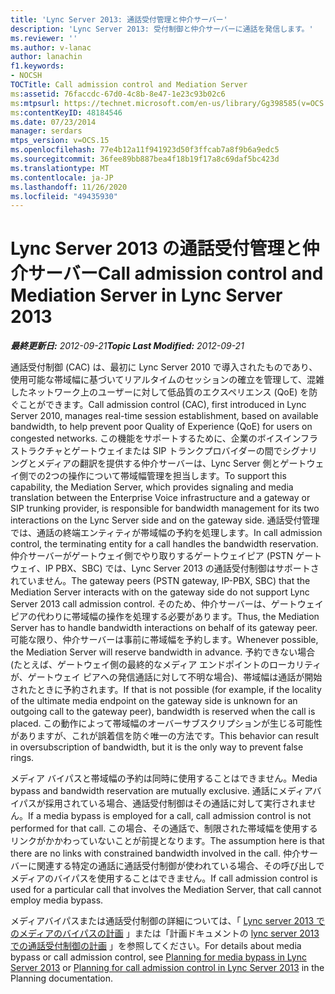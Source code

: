 ```yaml
---
title: 'Lync Server 2013: 通話受付管理と仲介サーバー'
description: 'Lync Server 2013: 受付制御と仲介サーバーに通話を発信します。'
ms.reviewer: ''
ms.author: v-lanac
author: lanachin
f1.keywords:
- NOCSH
TOCTitle: Call admission control and Mediation Server
ms:assetid: 76faccdc-67d0-4c8b-8e47-1e23c93b02c6
ms:mtpsurl: https://technet.microsoft.com/en-us/library/Gg398585(v=OCS.15)
ms:contentKeyID: 48184546
ms.date: 07/23/2014
manager: serdars
mtps_version: v=OCS.15
ms.openlocfilehash: 77e4b12a11f941923d50f3ffcab7a8f9b6a9edc5
ms.sourcegitcommit: 36fee89bb887bea4f18b19f17a8c69daf5bc423d
ms.translationtype: MT
ms.contentlocale: ja-JP
ms.lasthandoff: 11/26/2020
ms.locfileid: "49435930"
---
```

# <a name="call-admission-control-and-mediation-server-in-lync-server-2013"></a><span data-ttu-id="2f34f-103">Lync Server 2013 の通話受付管理と仲介サーバー</span><span class="sxs-lookup"><span data-stu-id="2f34f-103">Call admission control and Mediation Server in Lync Server 2013</span></span>

<div data-xmlns="http://www.w3.org/1999/xhtml">

<div class="topic" data-xmlns="http://www.w3.org/1999/xhtml" data-msxsl="urn:schemas-microsoft-com:xslt" data-cs="https://msdn.microsoft.com/">

<div data-asp="https://msdn2.microsoft.com/asp">



</div>

<div id="mainSection">

<div id="mainBody"><span data-ttu-id="2f34f-104">

<span> </span></span><span class="sxs-lookup"><span data-stu-id="2f34f-104">

<span> </span></span></span>

<span data-ttu-id="2f34f-105">_**最終更新日:** 2012-09-21_</span><span class="sxs-lookup"><span data-stu-id="2f34f-105">_**Topic Last Modified:** 2012-09-21_</span></span>

<span data-ttu-id="2f34f-106">通話受付制御 (CAC) は、最初に Lync Server 2010 で導入されたものであり、使用可能な帯域幅に基づいてリアルタイムのセッションの確立を管理して、混雑したネットワーク上のユーザーに対して低品質のエクスペリエンス (QoE) を防ぐことができます。</span><span class="sxs-lookup"><span data-stu-id="2f34f-106">Call admission control (CAC), first introduced in Lync Server 2010, manages real-time session establishment, based on available bandwidth, to help prevent poor Quality of Experience (QoE) for users on congested networks.</span></span> <span data-ttu-id="2f34f-107">この機能をサポートするために、企業のボイスインフラストラクチャとゲートウェイまたは SIP トランクプロバイダーの間でシグナリングとメディアの翻訳を提供する仲介サーバーは、Lync Server 側とゲートウェイ側での2つの操作について帯域幅管理を担当します。</span><span class="sxs-lookup"><span data-stu-id="2f34f-107">To support this capability, the Mediation Server, which provides signaling and media translation between the Enterprise Voice infrastructure and a gateway or SIP trunking provider, is responsible for bandwidth management for its two interactions on the Lync Server side and on the gateway side.</span></span> <span data-ttu-id="2f34f-108">通話受付管理では、通話の終端エンティティが帯域幅の予約を処理します。</span><span class="sxs-lookup"><span data-stu-id="2f34f-108">In call admission control, the terminating entity for a call handles the bandwidth reservation.</span></span> <span data-ttu-id="2f34f-109">仲介サーバーがゲートウェイ側でやり取りするゲートウェイピア (PSTN ゲートウェイ、IP PBX、SBC) では、Lync Server 2013 の通話受付制御はサポートされていません。</span><span class="sxs-lookup"><span data-stu-id="2f34f-109">The gateway peers (PSTN gateway, IP-PBX, SBC) that the Mediation Server interacts with on the gateway side do not support Lync Server 2013 call admission control.</span></span> <span data-ttu-id="2f34f-110">そのため、仲介サーバーは、ゲートウェイピアの代わりに帯域幅の操作を処理する必要があります。</span><span class="sxs-lookup"><span data-stu-id="2f34f-110">Thus, the Mediation Server has to handle bandwidth interactions on behalf of its gateway peer.</span></span> <span data-ttu-id="2f34f-111">可能な限り、仲介サーバーは事前に帯域幅を予約します。</span><span class="sxs-lookup"><span data-stu-id="2f34f-111">Whenever possible, the Mediation Server will reserve bandwidth in advance.</span></span> <span data-ttu-id="2f34f-112">予約できない場合 (たとえば、ゲートウェイ側の最終的なメディア エンドポイントのローカリティが、ゲートウェイ ピアへの発信通話に対して不明な場合)、帯域幅は通話が開始されたときに予約されます。</span><span class="sxs-lookup"><span data-stu-id="2f34f-112">If that is not possible (for example, if the locality of the ultimate media endpoint on the gateway side is unknown for an outgoing call to the gateway peer), bandwidth is reserved when the call is placed.</span></span> <span data-ttu-id="2f34f-113">この動作によって帯域幅のオーバーサブスクリプションが生じる可能性がありますが、これが誤着信を防ぐ唯一の方法です。</span><span class="sxs-lookup"><span data-stu-id="2f34f-113">This behavior can result in oversubscription of bandwidth, but it is the only way to prevent false rings.</span></span>

<span data-ttu-id="2f34f-114">メディア バイパスと帯域幅の予約は同時に使用することはできません。</span><span class="sxs-lookup"><span data-stu-id="2f34f-114">Media bypass and bandwidth reservation are mutually exclusive.</span></span> <span data-ttu-id="2f34f-115">通話にメディアバイパスが採用されている場合、通話受付制御はその通話に対して実行されません。</span><span class="sxs-lookup"><span data-stu-id="2f34f-115">If a media bypass is employed for a call, call admission control is not performed for that call.</span></span> <span data-ttu-id="2f34f-116">この場合、その通話で、制限された帯域幅を使用するリンクがかかわっていないことが前提となります。</span><span class="sxs-lookup"><span data-stu-id="2f34f-116">The assumption here is that there are no links with constrained bandwidth involved in the call.</span></span> <span data-ttu-id="2f34f-117">仲介サーバーに関連する特定の通話に通話受付制御が使われている場合、その呼び出しでメディアのバイパスを使用することはできません。</span><span class="sxs-lookup"><span data-stu-id="2f34f-117">If call admission control is used for a particular call that involves the Mediation Server, that call cannot employ media bypass.</span></span>

<span data-ttu-id="2f34f-118">メディアバイパスまたは通話受付制御の詳細については、「 [Lync server 2013 でのメディアのバイパスの計画](lync-server-2013-planning-for-media-bypass.md) 」または「計画ドキュメントの [lync server 2013 での通話受付制御の計画](lync-server-2013-planning-for-call-admission-control.md) 」を参照してください。</span><span class="sxs-lookup"><span data-stu-id="2f34f-118">For details about media bypass or call admission control, see [Planning for media bypass in Lync Server 2013](lync-server-2013-planning-for-media-bypass.md) or [Planning for call admission control in Lync Server 2013](lync-server-2013-planning-for-call-admission-control.md) in the Planning documentation.</span></span>

<span data-ttu-id="2f34f-119"></div>

<span> </span>

</div>

</div>

</span><span class="sxs-lookup"><span data-stu-id="2f34f-119"></div>

<span> </span>

</div>

</div>

</span></span></div>

